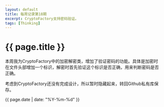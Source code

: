 ```yaml
---
layout: default
title: 每周记录第18期
excerpt: CryptoFactory支持密码验证。
tags: [Thinking]
---
```

{{ page.title }}
================

本周我为CryptoFactory中的加密解密类，增加了验证密码的功能。具体是加密时在文件头部增加一个标识，解密时首先验证这个标识是否正确，用来判断密码是否正确。

考虑到CryptoFactory还没有完成设计，所以暂时隐藏起来，转回Github私有库保存。

{{ page.date | date: "%Y-%m-%d" }}
